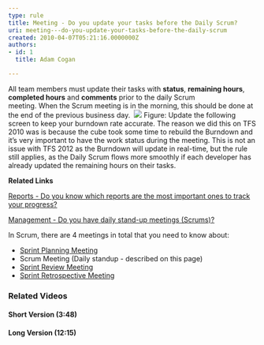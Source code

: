 ```yaml
---
type: rule
title: Meeting - Do you update your tasks before the Daily Scrum?
uri: meeting---do-you-update-your-tasks-before-the-daily-scrum
created: 2010-04-07T05:21:16.0000000Z
authors:
- id: 1
  title: Adam Cogan

---
```


 ​All team members must update their tasks with **status**, **remaining hours**, **completed hours** and **comments** prior to the daily Scrum meeting. When the Scrum meeting is in the morning, this should be done at the end of the previous business day.
​ ![](/Management/RulesToBetterScrumUsingTFS/PublishingImages/Updatetasks.jpg) Figure: Update the following screen to keep your burn​down rate accurate.
The reason we did this on TFS 2010 was is because the cube took some time to rebuild the Burndown and it’s very important to have the work status during the meeting. This is not an issue with TFS 2012 as the Burndown will update in real-time, but the rule still applies, as the Daily Scrum flows more smoothly if each developer has already updated the remaining hours on their tasks.

**Related Links**

[Reports - Do you know which reports are the most important ones to track your progress?](/Management/RulesToBetterScrumUsingTFS/Pages/TrackProgress.aspx)

[Management - Do you have daily stand-up meetings (Scrums)?](/Management/RulesToSuccessfulProjects/Pages/DailyStandUpScrum.aspx)


In Scrum, there are 4 meetings in total that you need to know about: <br>   
- [Sprint Planning Meeting​](/Management/RulesToBetterScrumUsingTFS/Pages/SprintPlanningMeeting.aspx "Sprint Planning Meeting")
- Scrum Meeting (Daily standup​ - described on this page​​​)
- [Sprint Review Meeting](/Management/RulesToBetterScrumUsingTFS/Pages/SprintReviewMeeting.aspx "Sprint Review Meeting")
- [Sprint Retrospective Meeting](/Management/RulesToBetterScrumUsingTFS/Pages/RetrospectiveMeeting.aspx "Sprint Retrospective Meeting")



### Related Videos

#### Short Version (3:48)

#### Long Version (12:15​)

